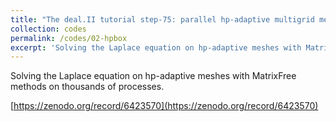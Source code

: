 ```yaml
---
title: "The deal.II tutorial step-75: parallel hp-adaptive multigrid methods for the Laplace equation"
collection: codes
permalink: /codes/02-hpbox
excerpt: 'Solving the Laplace equation on hp-adaptive meshes with MatrixFree methods on thousands of processes.'
---
```

Solving the Laplace equation on hp-adaptive meshes with MatrixFree methods on thousands of processes.

[https://zenodo.org/record/6423570](https://zenodo.org/record/6423570)
